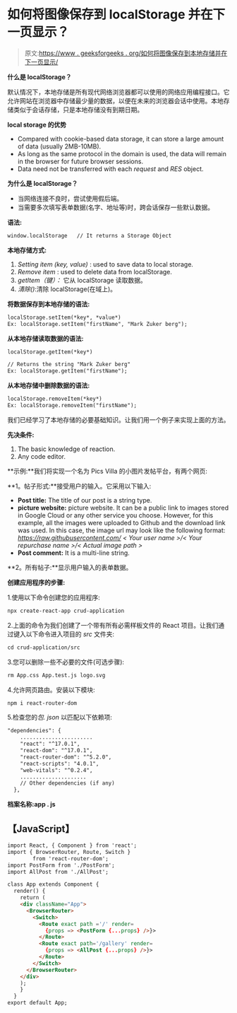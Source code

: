# 如何将图像保存到 localStorage 并在下一页显示？

> 原文:[https://www . geeksforgeeks . org/如何将图像保存到本地存储并在下一页显示/](https://www.geeksforgeeks.org/how-to-save-an-image-to-localstorage-and-display-it-on-the-next-page/)

**什么是 localStorage？**

默认情况下，本地存储是所有现代网络浏览器都可以使用的网络应用编程接口。它允许网站在浏览器中存储最少量的数据，以便在未来的浏览器会话中使用。本地存储类似于会话存储，只是本地存储没有到期日期。

**local storage 的优势**

*   Compared with cookie-based data storage, it can store a large amount of data (usually 2MB-10MB).
*   As long as the same protocol in the domain is used, the data will remain in the browser for future browser sessions.
*   Data need not be transferred with each *request* and *RES* object.

**为什么是 localStorage？**

*   当网络连接不良时，尝试使用假后端。
*   当需要多次填写表单数据(名字、地址等)时，跨会话保存一些默认数据。

**语法:**

```html
window.localStorage   // It returns a Storage Object
```

**本地存储方式:**

1.  *Setting item (key, value)* : used to save data to local storage.
2.  *Remove item* : used to delete data from localStorage.
3.  *getItem（键）：* 它从 localStorage 读取数据。
4.  *清除()*:清除 localStorage(在域上)。

**将数据保存到本地存储的语法:**

```html
localStorage.setItem(*key*, *value*)
Ex: localStorage.setItem("firstName", "Mark Zuker berg");
```

**从本地存储读取数据的语法:**

```html
localStorage.getItem(*key*)

// Returns the string "Mark Zuker berg"
Ex: localStorage.getItem("firstName");
```

**从本地存储中删除数据的语法:**

```html
localStorage.removeItem(*key*)
Ex: localStorage.removeItem("firstName");
```

我们已经学习了本地存储的必要基础知识。让我们用一个例子来实现上面的方法。

**先决条件:**

1.  The basic knowledge of reaction.
2.  Any code editor.

**示例:**我们将实现一个名为 Pics Villa 的小图片发帖平台，有两个网页:

**1。帖子形式:**接受用户的输入。它采用以下输入:

*   **Post title:** The title of our post is a string type.
*   **picture website:** picture website. It can be a public link to images stored in Google Cloud or any other service you choose. However, for this example, all the images were uploaded to Github and the download link was used. In this case, the image url may look like the following format: *https://raw.githubusercontent.com/ < Your user name >/< Your repurchase name >/< Actual image path >*
*   **Post comment:** It is a multi-line string.

**2。所有帖子:**显示用户输入的表单数据。

**创建应用程序的步骤:**

1.使用以下命令创建您的应用程序:

```html
npx create-react-app crud-application
```

2.上面的命令为我们创建了一个带有所有必需样板文件的 React 项目。让我们通过键入以下命令进入项目的 *src* 文件夹:

```html
cd crud-application/src
```

3.您可以删除一些不必要的文件(可选步骤):

```html
rm App.css App.test.js logo.svg
```

4.允许网页路由。安装以下模块:

```html
npm i react-router-dom
```

5.检查您的*包. json* 以匹配以下依赖项:

```html
"dependencies": {
    .......................
    "react": "^17.0.1",
    "react-dom": "^17.0.1",
    "react-router-dom": "^5.2.0",
    "react-scripts": "4.0.1",
    "web-vitals": "^0.2.4",
    .....................
    // Other dependencies (if any)
  },
```

**档案名称:app . js**

## 【JavaScript】

```html
import React, { Component } from 'react';
import { BrowserRouter, Route, Switch } 
        from 'react-router-dom';
import PostForm from './PostForm';
import AllPost from './AllPost';

class App extends Component {
  render() {
    return (
    <div className="App">
      <BrowserRouter>
        <Switch>
          <Route exact path ='/' render=
            {props => <PostForm {...props} />}>
          </Route>
          <Route exact path='/gallery' render=
            {props => <AllPost {...props} />}>
          </Route>
        </Switch>
      </BrowserRouter>
    </div>
    );
    }
  }
export default App;
```